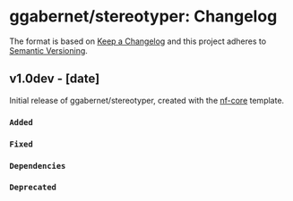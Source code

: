 # ggabernet/stereotyper: Changelog

The format is based on [Keep a Changelog](https://keepachangelog.com/en/1.0.0/)
and this project adheres to [Semantic Versioning](https://semver.org/spec/v2.0.0.html).

## v1.0dev - [date]

Initial release of ggabernet/stereotyper, created with the [nf-core](https://nf-co.re/) template.

### `Added`

### `Fixed`

### `Dependencies`

### `Deprecated`
